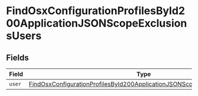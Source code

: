 # FindOsxConfigurationProfilesById200ApplicationJSONScopeExclusionsUsers


## Fields

| Field                                                                                                                                                                               | Type                                                                                                                                                                                | Required                                                                                                                                                                            | Description                                                                                                                                                                         |
| ----------------------------------------------------------------------------------------------------------------------------------------------------------------------------------- | ----------------------------------------------------------------------------------------------------------------------------------------------------------------------------------- | ----------------------------------------------------------------------------------------------------------------------------------------------------------------------------------- | ----------------------------------------------------------------------------------------------------------------------------------------------------------------------------------- |
| `user`                                                                                                                                                                              | [FindOsxConfigurationProfilesById200ApplicationJSONScopeExclusionsUsersUser](../../models/operations/findosxconfigurationprofilesbyid200applicationjsonscopeexclusionsusersuser.md) | :heavy_minus_sign:                                                                                                                                                                  | N/A                                                                                                                                                                                 |